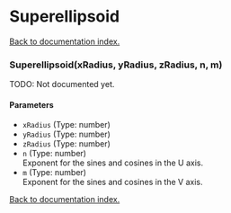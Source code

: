 # Superellipsoid

[Back to documentation index.](index.md)

<a name='Superellipsoid'></a>
### Superellipsoid(xRadius, yRadius, zRadius, n, m)

TODO: Not documented yet.

#### Parameters

* `xRadius` (Type: number)
* `yRadius` (Type: number)
* `zRadius` (Type: number)
* `n` (Type: number)<br>Exponent for the sines and cosines in the U axis.
* `m` (Type: number)<br>Exponent for the sines and cosines in the V axis.

[Back to documentation index.](index.md)
